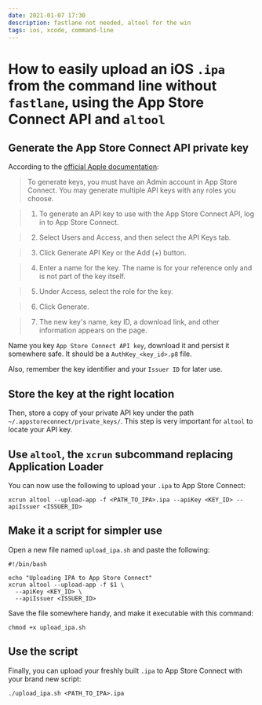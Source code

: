 ```yaml
---
date: 2021-01-07 17:30
description: fastlane not needed, altool for the win
tags: ios, xcode, command-line
---
```

# How to easily upload an iOS `.ipa` from the command line without `fastlane`, using the App Store Connect API and `altool`

## Generate the App Store Connect API private key

According to the [official Apple documentation](https://developer.apple.com/documentation/appstoreconnectapi/creating_api_keys_for_app_store_connect_api):

> To generate keys, you must have an Admin account in App Store Connect. You may generate multiple API keys with any roles you choose.

> 1. To generate an API key to use with the App Store Connect API, log in to App Store Connect.

> 2. Select Users and Access, and then select the API Keys tab.

> 3. Click Generate API Key or the Add (+) button.

> 4. Enter a name for the key. The name is for your reference only and is not part of the key itself.

> 5. Under Access, select the role for the key.

> 6. Click Generate.

> 7. The new key's name, key ID, a download link, and other information appears on the page.


Name you key `App Store Connect API key`, download it and persist it somewhere safe.
It should be a `AuthKey_<key_id>.p8` file.

Also, remember the key identifier and your `Issuer ID` for later use.

## Store the key at the right location

Then, store a copy of your private API key under the path `~/.appstoreconnect/private_keys/`.
This step is very important for `altool` to locate your API key.

## Use `altool`, the `xcrun` subcommand replacing Application Loader

You can now use the following to upload your `.ipa` to App Store Connect:

```
xcrun altool --upload-app -f <PATH_TO_IPA>.ipa --apiKey <KEY_ID> --apiIssuer <ISSUER_ID>
```

## Make it a script for simpler use

Open a new file named `upload_ipa.sh` and paste the following:

```
#!/bin/bash

echo "Uploading IPA to App Store Connect"
xcrun altool --upload-app -f $1 \
  --apiKey <KEY_ID> \
  --apiIssuer <ISSUER_ID>
```

Save the file somewhere handy, and make it executable with this command:

```
chmod +x upload_ipa.sh
```

## Use the script

Finally, you can upload your freshly built `.ipa` to App Store Connect with your brand new script:

```
./upload_ipa.sh <PATH_TO_IPA>.ipa
```